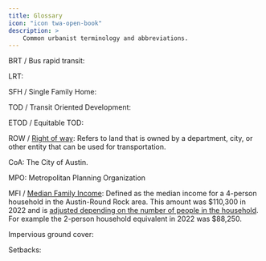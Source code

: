 ```yaml
---
title: Glossary
icon: "icon twa-open-book"
description: >
    Common urbanist terminology and abbreviations.
---
```


BRT / Bus rapid transit: 

LRT:

SFH / Single Family Home:

TOD / Transit Oriented Development:

ETOD / Equitable TOD:

ROW / [Right of way](https://en.m.wikipedia.org/wiki/Right-of-way_(transportation)): Refers to land that is owned by a department, city, or other entity that can be used for transportation.

CoA: The City of Austin.

MPO: Metropolitan Planning Organization

MFI / [Median Family Income](https://data.austintexas.gov/stories/s/EOA-B-6-Median-Family-Income/r93e-edn2/): Defined as the median income for a 4-person household in the Austin-Round Rock area. This amount was $110,300 in 2022 and is [adjusted depending on the number of people in the household](https://www.austintexas.gov/sites/default/files/files/Housing_%26_Planning/MFI%20Chart%20Effective_2022.pdf). For example the 2-person household equivalent in 2022 was $88,250.

Impervious ground cover: 

Setbacks:
